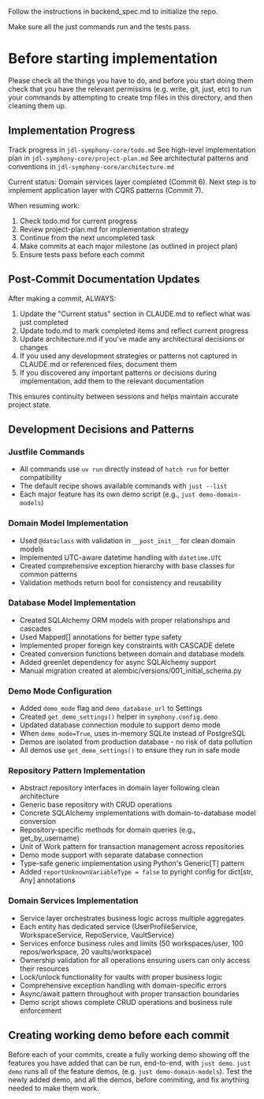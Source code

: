 Follow the instructions in backend_spec.md to initialize the repo.

Make sure all the just commands run and the tests pass.

# Before starting implementation
Please check all the things you have to do, and before you start doing them check that you have the relevant permissins (e.g. write, git, just, etc) to run your commands by attempting to create tmp files in this directory, and then cleaning them up.

## Implementation Progress

Track progress in `jdl-symphony-core/todo.md`
See high-level implementation plan in `jdl-symphony-core/project-plan.md`
See architectural patterns and conventions in `jdl-symphony-core/architecture.md`

Current status: Domain services layer completed (Commit 6). Next step is to implement application layer with CQRS patterns (Commit 7).

When resuming work:
1. Check todo.md for current progress
2. Review project-plan.md for implementation strategy
3. Continue from the next uncompleted task
4. Make commits at each major milestone (as outlined in project plan)
5. Ensure tests pass before each commit

## Post-Commit Documentation Updates

After making a commit, ALWAYS:
1. Update the "Current status" section in CLAUDE.md to reflect what was just completed
2. Update todo.md to mark completed items and reflect current progress
3. Update architecture.md if you've made any architectural decisions or changes
4. If you used any development strategies or patterns not captured in CLAUDE.md or referenced files, document them
5. If you discovered any important patterns or decisions during implementation, add them to the relevant documentation

This ensures continuity between sessions and helps maintain accurate project state.


## Development Decisions and Patterns

### Justfile Commands
- All commands use `uv run` directly instead of `hatch run` for better compatibility
- The default recipe shows available commands with `just --list`
- Each major feature has its own demo script (e.g., `just demo-domain-models`)

### Domain Model Implementation
- Used `@dataclass` with validation in `__post_init__` for clean domain models
- Implemented UTC-aware datetime handling with `datetime.UTC` 
- Created comprehensive exception hierarchy with base classes for common patterns
- Validation methods return bool for consistency and reusability

### Database Model Implementation
- Created SQLAlchemy ORM models with proper relationships and cascades
- Used Mapped[] annotations for better type safety
- Implemented proper foreign key constraints with CASCADE delete
- Created conversion functions between domain and database models
- Added greenlet dependency for async SQLAlchemy support
- Manual migration created at alembic/versions/001_initial_schema.py

### Demo Mode Configuration
- Added `demo_mode` flag and `demo_database_url` to Settings
- Created `get_demo_settings()` helper in `symphony.config.demo`
- Updated database connection module to support demo mode
- When `demo_mode=True`, uses in-memory SQLite instead of PostgreSQL
- Demos are isolated from production database - no risk of data pollution
- All demos use `get_demo_settings()` to ensure they run in safe mode

### Repository Pattern Implementation
- Abstract repository interfaces in domain layer following clean architecture
- Generic base repository with CRUD operations
- Concrete SQLAlchemy implementations with domain-to-database model conversion
- Repository-specific methods for domain queries (e.g., get_by_username)
- Unit of Work pattern for transaction management across repositories
- Demo mode support with separate database connection
- Type-safe generic implementation using Python's Generic[T] pattern
- Added `reportUnknownVariableType = false` to pyright config for dict[str, Any] annotations

### Domain Services Implementation
- Service layer orchestrates business logic across multiple aggregates
- Each entity has dedicated service (UserProfileService, WorkspaceService, RepoService, VaultService)
- Services enforce business rules and limits (50 workspaces/user, 100 repos/workspace, 20 vaults/workspace)
- Ownership validation for all operations ensuring users can only access their resources
- Lock/unlock functionality for vaults with proper business logic
- Comprehensive exception handling with domain-specific errors
- Async/await pattern throughout with proper transaction boundaries
- Demo script shows complete CRUD operations and business rule enforcement

## Creating working demo before each commit
Before each of your commits, create a fully working demo showing off the features you have added that can be run, end-to-end, with `just demo`. `just demo` runs all of the feature demos, (e.g. `just demo-domain-models`). Test the newly added demo, and all the demos, before commiting, and fix anything needed to make them work.

